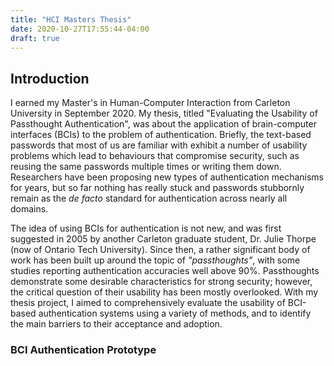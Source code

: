 ```yaml
---
title: "HCI Masters Thesis"
date: 2020-10-27T17:55:44-04:00
draft: true
---
```



## Introduction

I earned my Master's in Human-Computer Interaction from Carleton University in
September 2020.  My thesis, titled "Evaluating the Usability of Passthought
Authentication", was about the application of brain-computer interfaces (BCIs)
to the problem of authentication. Briefly, the text-based passwords that most
of us are familiar with exhibit a number of usability problems which lead to
behaviours that compromise security, such as reusing the same passwords
multiple times or writing them down. Researchers have been proposing new types
of authentication mechanisms for years, but so far nothing has really stuck and
passwords stubbornly remain as the *de facto* standard for authentication
across nearly all domains.

The idea of using BCIs for authentication is not new, and was first suggested
in 2005 by another Carleton graduate student, Dr. Julie Thorpe (now of Ontario
Tech University). Since then, a rather significant body of work has been built
up around the topic of *"passthoughts"*, with some studies reporting
authentication accuracies well above 90%.  Passthoughts demonstrate some
desirable characteristics for strong security; however, the critical question of
their usability has been mostly overlooked. With my thesis project, I aimed to
comprehensively evaluate the usability of BCI-based authentication systems
using a variety of methods, and to identify the main barriers to their
acceptance and adoption.

### BCI Authentication Prototype
